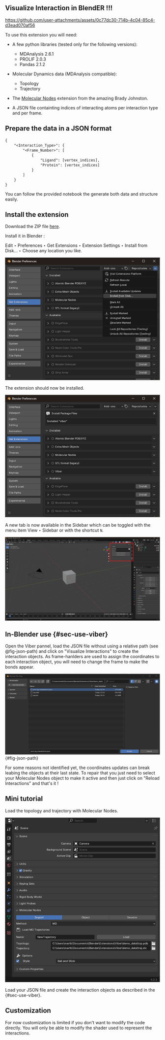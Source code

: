 ## Visualize Interaction in BlendER !!!

https://github.com/user-attachments/assets/0c77dc30-714b-4c04-85c4-d3ead070af56

To use this extension you will need:

- A few python libraries (tested only for the following versions):

    - MDAnalysis 2.6.1
    - PROLIF 2.0.3
    - Pandas 2.1.2

- Molecular Dynamics data (MDAnalysis compatible):

    - Topology
    - Trajectory

- The [Molecular Nodes](https://github.com/BradyAJohnston/MolecularNodes) extension from the amazing Brady Johnston.

- A JSON file containting indices of interacting atoms per interaction type and per frame.

## Prepare the data in a JSON format

```{.bash}
{
    "<Interaction_Type>": {
        "<Frame_Number>": [
            {
                "Ligand": [vertex_indices],
                "Protein": [vertex_indices]
            }
        ]
    }
}
```
You can follow the provided notebook the generate both data and structure easily.

## Install the extension

Download the ZIP file [here](https://raw.githubusercontent.com/MartinBaGar/Viber/main/viber-1.0.0.zip).

Install it in Blender :

Edit ‣ Preferences ‣ Get Extensions ‣ Extension Settings ‣ Install from Disk... ‣ Choose any location you like.

![Installing the extension](img/extension_installation.png)

The extension should now be installed.

![Extension installed](img/extension_installed.png)

A new tab is now available in the Sidebar which can be toggled with the menu item View ‣ Sidebar or with the shortcut `N`.

![Access to viber](img/access_viber.png)

## In-Blender use {#sec-use-viber}

Open the Viber pannel, load the JSON file without using a relative path (see @fig-json-path) and click on "Visualize Interactions" to create the interaction objects.
As frame-hanlders are used to assign the coordinates to each interaction object, you will need to change the frame to make the bonds appear.

![Uncheck relative path](img/load_json.png){#fig-json-path}

For some reasons not identified yet, the coordinates updates can break leabing the objects at their last state. To repair that you just need to select your Molecular Nodes object to make it active and then just click on "Reload Interactions" and that's it !

## Mini tutorial

Load the topology and trajectory with Molecular Nodes.

![Load the Molecular Nodes object](img/load_MN_object.png)

Load your JSON file and create the interaction objects as described in the {#sec-use-viber}.

## Customization

For now customization is limited if you don't want to modify the code directly. You will only be able to modify the shader used to represent the interactions.
